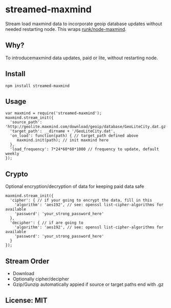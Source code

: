 # streamed-maxmind

Stream load maxmind data to incorporate geoip database updates without needed restarting node.
This wraps [runk/node-maxmind](https://github.com/runk/node-maxmind).

## Why?

To introducemaxmind data updates, paid or lite, without restarting node.

## Install

```
npm install streamed-maxmind
```

## Usage

```
var maxmind = require('streamed-maxmind');
maxmind.stream_init({
  'source_path': 'http://geolite.maxmind.com/download/geoip/database/GeoLiteCity.dat.gz',
  'target_path': __dirname + '/GeoLiteCity.dat',
  'on_load': function(path) { // target_path defined above
     maxmind.init(path); // init maxmind here
  },
  'load_frequency': 7*24*60*60*1000 // frequency to update, default weekly
});
```

## Crypto

Optional encryption/decryption of data for keeping paid data safe

```
maxmind.stream_init({
  'cipher': { // if your going to encrypt the data, fill in this
    'algorithm': 'aes192', // see: openssl list-cipher-algorithms for available
    'password': 'your_strong_password_here'
  },
  'decipher': { // if are going to
    'algorithm': 'aes192', // see: openssl list-cipher-algorithms for available
    'password': 'your_strong_password_here'
  }
});
```

## Stream Order

- Download
- Optionally cipher/decipher
- Gzip/Gunzip automatically appied if source or target paths end with .gz

## License: MIT
